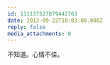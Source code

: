 ```yaml
---
id: 111137527879442763
date: 2012-09-22T10:03:00.000Z
reply: false
media_attachments: 0
---
```


不知道。心情不佳。 ​​​​

